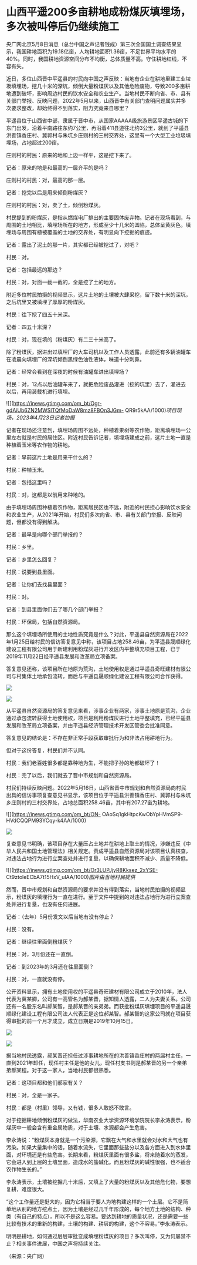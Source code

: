 # 山西平遥200多亩耕地成粉煤灰填埋场，多次被叫停后仍继续施工

央广网北京5月8日消息（总台中国之声记者钱成）第三次全国国土调查结果显示，我国耕地面积为19.18亿亩，人均耕地面积1.36亩，不足世界平均水平的40%。同时，我国耕地资源空间分布不均衡，总体质量不高。守住耕地红线，不容有失。

近日，多位山西晋中平遥县的村民向中国之声反映：当地有企业在耕地里建工业垃圾填埋场，挖几十米的深坑，倾倒大量粉煤灰以及其他危险废物，导致200多亩耕地遭到破坏，影响周边村民的饮水安全和农业生产。当地村民不断向省、市、县有关部门举报、反映问题，2022年5月以来，山西晋中有关部门查明问题属实并多次要求整改，却始终得不到落实，阻力究竟来自哪里？

平遥县位于山西省中部，隶属于晋中市，从国家AAAAA级旅游景区平遥古城的下东门出发，沿着平南路往东约7公里，再沿着411县道往北约3公里，就到了平遥县洪善镇香庄村、冀郭村与朱坑乡庄则村的三村交界处，这里有一个大型工业垃圾填埋场，占地超过200亩。

庄则村的村民：原来的地和上边一样平，这是挖下来了。

记者：原来的地是和最高的一层齐平的是吗？

庄则村的村民：对，最高的那一层。

记者：挖完以后是用来倾倒粉煤灰？

庄则村的村民：对，卖了土，倾倒粉煤灰。

村民提到的粉煤灰，是指从燃煤电厂排出的主要固体废弃物。记者在现场看到，与周围的土地相比，填埋场所在的地方，形成至少十几米的凹陷，总体呈黄灰色。填埋场与周围有植被覆盖的土地的交界处，有明显向下挖掘的痕迹。

记者：露出了泥土的那一片，其实都已经被挖过了，对吧？

村民：对。

记者：包括最远的那边？

村民：对，对面一截一截的，全是挖了土的地方。

附近多位村民拍摄的视频显示，这片土地的土壤被大肆采挖，留下数十米的深坑，之后坑里又被填埋了厚厚的粉煤灰。

村民：往下挖了四五十米深。

记者：四五十米深？

村民：对，现在填的（粉煤灰）有二三十米高了。

除了粉煤灰，据进出过填埋厂的大车司机以及工作人员透露，此前还有多辆油罐车在凌晨向填埋厂的深坑倾倒黑绿色油性液体，味道十分刺鼻。

记者：经常会看到在深夜的时候有油罐车进出填埋场？

村民：对，12点以后油罐车来了，就把危险废品灌进（挖的坑里）去了，灌进去以后，再用装载机进行填埋。

![](https://inews.gtimg.com/om_bt/Ogr-gdAiUb6ZN2MWSlTQfMoDaW8mz8FBOn3JGm-
QR9r5kAA/1000)_项目现场，2023年4月23日记者拍摄_

记者在现场还注意到，填埋场周围不远处，种植着果树等农作物，距离填埋场一公里左右就是村民的居住区。附近村民告诉记者，填埋场建成之前，这片土地一直是种植着玉米等农作物的耕地。

记者：早前这片土地是用来干什么的？

村民：种植玉米。

记者：包括这里吗？

村民：对，这都是以前用来种地的。

由于填埋场周围种植着农作物，距离居民区也不远，附近的村民担心影响饮水安全和农业生产，从2021年开始，村民们多次向省、市、县有关部门举报、反映问题，但都没有得到解决。

记者：最早是向哪个部门举报的？

村民：乡里。

记者：乡里怎么回复？

村民：说要到县里面。

记者：让你们去找县里面？

村民：对。

记者：到县里面你们去了哪几个部门举报？

村民：环保局，包括自然资源局。

那么这个填埋场所使用的土地性质究竟是什么？对此，平遥县自然资源局在2022年1月25日给村民的信访答复意见中称，该项目占地258.46亩，为平遥县晟顺绿化建设工程有限公司用于新建利用粉煤灰进行开发区内平整填充项目工程，已于2019年11月22日经平遥县发展和改革局立项备案。

答复意见还称，该项目所在地原为荒沟，土地使用权是通过平遥县奇旺建材有限公司与村集体土地承包流转，而后与平遥县晟顺绿化建设工程有限公司合作获得。

![](https://inews.gtimg.com/om_bt/OaaUi6_-fu2ls3h9ZJarLbsWFNIzTNZYEzVa4eSwQJ5GIAA/1000)

![](https://inews.gtimg.com/om_bt/OvimBsCwAYI_N6K2ppzL3yLLJtaHBycjEEv3TQ-2DgZa8AA/1000)

从平遥县自然资源局的答复意见来看，涉事企业有两家，涉事土地原是荒沟，企业通过承包流转获得土地使用权，项目是利用粉煤灰进行土地平整填充，已经平遥县发展和改革局立项备案，并由平遥县经济管理技术开发区管委会批准同意。

答复意见的结论是：不存在非正常手段获取审批行为和非法占用耕地行为。

但对于这份答复，村民们并不认同。

村民：我们老百姓很多都是靠种地为生，不能把子孙的地都破坏了！

村民：完了以后，我们就去了晋中市规划和自然资源局。

村民们持续反映问题。2022年5月16日，山西省晋中市规划和自然资源局向村民出具的信访事项复查意见书显示，该项目位于平遥县洪善镇香庄村、冀郭村与朱坑乡庄则村的三村交界处，占地总面积258.46亩，其中有207.27亩为耕地。

![](https://inews.gtimg.com/om_bt/ON-
OAoSq1gkHtpcKwObYpHVmSP9-HVdCQQPM93YCqy-k4AA/1000)

![](https://inews.gtimg.com/om_bt/ORz0DRtkn7eAKWjSQ7l-Z-k5JE3Ji0IE_LyhVaMo7dLh8AA/1000)

复查意见书明确，该项目存在大量压占土地并在耕地上取土的情况，涉嫌违反《中华人民共和国土地管理法》相关规定。责成平遥县自然资源局对该项目认真核查，对违法占地行为进行立案查处并进行复垦，以确保耕地面积不减少、质量不降低。

![](https://inews.gtimg.com/om_bt/Or3LUPJjyR8Kksez_2xYSE-
Ct9ztoleECbA7t15HxV_uIAA/1000)_图片由当地村民提供_

然而，晋中市规划和自然资源局的要求并没有得到落实，当地村民拍摄的视频显示，粉煤灰的填埋行为一直在进行。至于文件中提到的对违法占地行为进行立案查处并进行复垦，也没有任何进展。

记者：（去年）5月份发文以后当地有没有停止？

村民：没有。

记者：继续往里面倒粉煤灰？

村民：对，3月份还在一直倒。

记者：到2023年的3月还在往里面倒？

村民：对，一直就没有停。

公开资料显示，拥有土地使用权的平遥县奇旺建材有限公司成立于2010年，法人代表为冀某卿，公司有一高管名为郝某晋，据知情人透露，二人为夫妻关系。公司还有一名股东名叫郝某智，是郝某晋的亲弟弟。而获批粉煤灰填埋项目的平遥县晟顺绿化建设工程有限公司法人代表正是这位郝某智。郝某智的这家公司就在项目获得审批的前一个月才成立，成立日期是2019年10月15日。

![](https://inews.gtimg.com/om_bt/OyNBQaXyWj1vbMArXyBvsk2vI0E9lbbaFMC3ot6hYqCOgAA/1000)

![](https://inews.gtimg.com/om_bt/O-Iyd68lKHjWXnIVN_ZSfRkUJGB3tWLlwLbsr2BbX3h-MAA/1000)

据当地村民透露，郝某晋还担任过涉事耕地所在的洪善镇香庄村的两届村主任，一直到2021年卸任，现任村主任是他的女儿，现任村支书则是郝某晋的另一个亲弟弟郝某程。对于这一家人，当地村民都很熟悉。

记者：这项目都和他们郝家有关？

村民：对，全是一家子。

村民：都是（村里）领导，又有钱，很多人敢怒不敢言。

对于挖掘耕地倾倒粉煤灰的做法，华南农业大学资源环境学院院长李永涛表示，粉煤灰中一般会含有重金属物质，对于土壤、水源都会产生危害。

李永涛说：“粉煤灰本身就是一个污染源，它飘在大气和水里就会对水和大气也有污染。如果大量集中的话，随着水流失，它里面那些盐分以及各方面进入到水体里面，对环境还是有些危害。长期来看，粉煤灰里面有很多盐，将来随着水的蒸发，它会进入到上层的土壤里面，造成水的盐碱化。而且粉煤灰的碱性很强，也不适合农作物生长的。”

李永涛表示，土壤被挖掘几十米后，又填上了大量的粉煤灰以及其他危化物，要想复耕，难度很大。

“这个工作量还是挺大的，因为它相当于要人为地构建这样的一个土层。它不是简单地从别的地方挖点土，因为土壤是经过几千年形成的，每个地方土地的结构、种类（有自己的特点），所以不是这么容易。要达到耕地的质量状况，还是需要一些比较有技术的重新的构建，土壤的构建、耕层的构建，这个不容易。”李永涛表示。

明明是耕地，如何通过层层审批变成填埋粉煤灰的项目？多次叫停，又为何屡禁不止？相关事件进展，中国之声将持续关注。

（来源：央广网）

